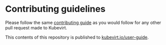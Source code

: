 # Contributing guidelines

Please follow the same [contributing guide](https://github.com/kubevirt/community/blob/master/contributors/contributing.md) as you would follow for any other pull request made to Kubevirt.

This contents of this repository is published to [kubevirt.io/user-guide](https://kubevirt.io/user-guide).
